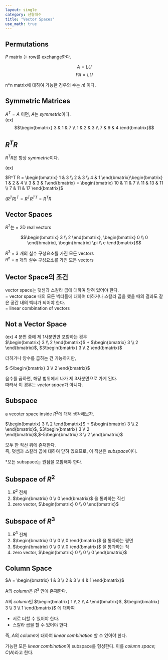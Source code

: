 ```yaml
---
layout: single
category: 선형대수
title: "Vector Spaces"
use_math: true
---
```


## Permutations
$P$ matrix 는 row를 exchange한다. 

$$A = LU $$
$$P A = LU$$

n*n matrix에 대하여 가능한 경우의 수는 $n!$ 이다.

## Symmetric Matrices
$A^T = A$ 이면, $A$는 $symmetric$이다.\
(ex)
$$\begin{bmatrix} 3 & 1 & 7 \\ 1 & 2 & 3 \\ 7 & 9 & 4 \end{bmatrix}$$

## $R^{T} R$
$R^T R$은 항상 $symmetric$이다.

(ex)

$R^T R = \begin{bmatrix} 1 & 3 \\ 2 & 3 \\ 4 & 1 \end{bmatrix}\begin{bmatrix} 1 & 2 & 4 \\ 3 & 3 & 1\end{bmatrix} = \begin{bmatrix} 10 & 11 & 7 \\ 11 & 13 & 11 \\ 7 & 11 & 17 \end{bmatrix}$

$(R^T R)^T = R^T R^{TT}= R^TR$

## Vector Spaces
$R^2$는 = 2D real vectors

$$\begin{bmatrix} 3 \\ 2 \end{bmatrix}, \begin{bmatrix} 0 \\ 0 \end{bmatrix}, \begin{bmatrix} \pi \\ e \end{bmatrix}$$

$R^3$ = 3 개의 실수 구성요소를 가진 모든 vectors \
$R^n$ = n 개의 실수 구성요소를 가진 모든 vectors

## Vector Space의 조건

vector space는 덧셈과 스칼라 곱에 대하여 닫혀 있어야 한다. \
= vector space 내의 모든 벡터들에 대하여 더하거나 스칼라 곱을 했을 때의 결과도 같은 공간 내의 벡터가 되어야 한다. \
= linear combination of vectors


## Not a Vector Space 

(ex) 4 분면 중에 제 1사분면만 포함하는 경우  
$\begin{bmatrix} 3 \\ 2 \end{bmatrix}$ + $\begin{bmatrix} 3 \\ 2 \end{bmatrix}$, $3\begin{bmatrix} 3 \\ 2 \end{bmatrix}$ 

더하거나 양수를 곱하는 건 가능하지만, 

$-5\begin{bmatrix} 3 \\ 2 \end{bmatrix}$

음수를 곱하면, 해당 범위에서 나가 제 3사분면으로 가게 된다. \
따라서 이 경우는 $vector\;space$가 아니다.

## Subspace
a vecoter space inside $R^2$에 대해 생각해보자. 

$\begin{bmatrix} 3 \\ 2 \end{bmatrix}$ + $\begin{bmatrix} 3 \\ 2 \end{bmatrix}$, $3\begin{bmatrix} 3 \\ 2 \end{bmatrix}$,$-5\begin{bmatrix} 3 \\ 2 \end{bmatrix}$ 

모두 한 직선 위에 존재한다.\
즉, 덧셈과 스칼라 곱에 대하여 닫혀 있으므로, 이 직선은 $subspace$이다.

*모든 subspace는 원점을 포함해야 한다.

## Subspace of $R^2$
1) $R^2$ 전체
2) $\begin{bmatrix} 0 \\ 0 \end{bmatrix}$ 을 통과하는 직선
3) zero vector, $\begin{bmatrix} 0 \\ 0 \end{bmatrix}$

## Subspace of $R^3$
1) $R^3$ 전체
2) $\begin{bmatrix} 0 \\ 0 \\ 0 \end{bmatrix}$ 을 통과하는 평면
3) $\begin{bmatrix} 0 \\ 0 \\ 0 \end{bmatrix}$ 을 통과하는 직
4) zero vector, $\begin{bmatrix} 0 \\ 0 \\ 0 \end{bmatrix}$

## Column Space

$A = \begin{bmatrix} 1 & 3 \\ 2 & 3 \\ 4 & 1 \end{bmatrix}$

A의 $column$은 $R^3$ 안에 존재한다. 

A의 $column$인 $\begin{bmatrix} 1 \\ 2  \\ 4  \end{bmatrix}$, $\begin{bmatrix} 3 \\ 3  \\ 1  \end{bmatrix}$ 에 대하여 

- 서로 더할 수 있어야 한다.
- 스칼라 곱을 할 수 있어야 한다.

즉, $A$의 $column$에 대하여 $linear\;combination$ 할 수 있어야 한다. 

가능한 모든 $linear\;combination$이 subspace를 형성한다. 이를 $column\;space$; $C(A)$라고 한다.

